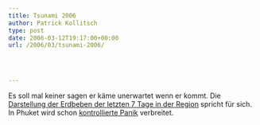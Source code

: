 ```yaml
---
title: Tsunami 2006
author: Patrick Kollitsch
type: post
date: 2006-03-12T19:17:00+00:00
url: /2006/03/tsunami-2006/




---
```

Es soll mal keiner sagen er k&auml;me unerwartet wenn er kommt. Die [Darstellung der Erdbeben der letzten 7 Tage in der Region][1] spricht f&uuml;r sich. In Phuket wird schon [kontrollierte Panik][2] verbreitet.

 [1]: http://www.speakeasy.org/~endico/maps/usgs.html?lat=97.130126953125&lon=10.293301000109102&type=map&zoom=11
 [2]: http://www.theage.com.au/news/world/thailand-alert-after-tsunami-warning/2006/03/12/1142098343671.html